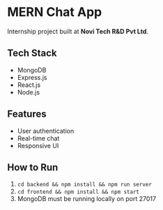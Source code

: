 # MERN Chat App

Internship project built at **Novi Tech R&D Pvt Ltd**.

## Tech Stack
- MongoDB
- Express.js
- React.js
- Node.js

## Features
- User authentication
- Real-time chat
- Responsive UI

## How to Run
1. `cd backend && npm install && npm run server`
2. `cd frontend && npm install && npm start`
3. MongoDB must be running locally on port 27017

